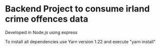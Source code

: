 # Backend Project to consume irland crime offences data

Developed in Node.js using express

To install all dependencies use Yarn version 1.22 and execute "yarn install"
